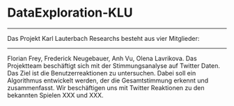 # DataExploration-KLU
***
Das Projekt Karl Lauterbach Researchs besteht aus vier Mitglieder: 
***
Florian Frey, Frederick Neugebauer, Anh Vu, Olena Lavrikova.
Das Projektteam beschäftigt sich mit der Stimmungsanalyse auf Twitter Daten. Das Ziel ist die Benutzerreaktionen zu untersuchen. 
Dabei soll ein Algorithmus entwickelt werden, der die Gesamtstimmung erkennt und zusammenfasst. Wir beschäftigen uns mit Twitter Reaktionen zu den bekannten Spielen XXX und XXX.  
